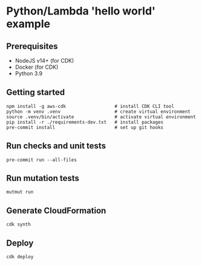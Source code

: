 # Python/Lambda 'hello world' example

## Prerequisites

-   NodeJS v14+ (for CDK)
-   Docker (for CDK)
-   Python 3.9

## Getting started

```
npm install -g aws-cdk                  # install CDK CLI tool
python -m venv .venv                    # create virtual environment
source .venv/bin/activate               # activate virtual environment
pip install -r ./requirements-dev.txt   # install packages
pre-commit install                      # set up git hooks
```

## Run checks and unit tests

`pre-commit run --all-files`

## Run mutation tests

`mutmut run`

## Generate CloudFormation

`cdk synth`

## Deploy

`cdk deploy`
